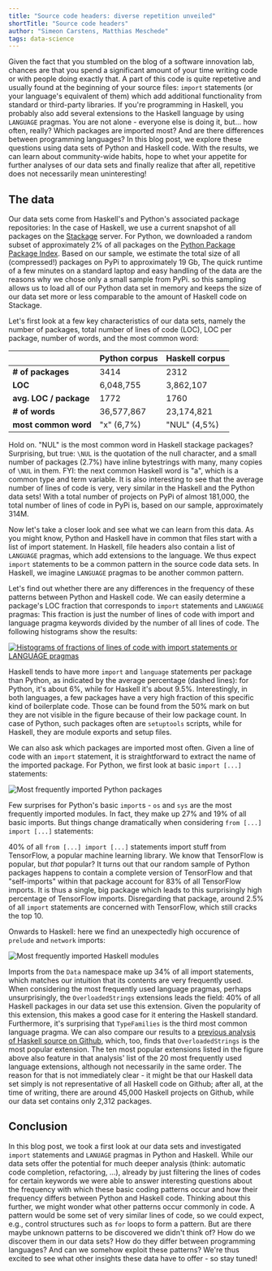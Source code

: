 ```yaml
---
title: "Source code headers: diverse repetition unveiled"
shortTitle: "Source code headers"
author: "Simeon Carstens, Matthias Meschede"
tags: data-science
---
```


Given the fact that you stumbled on the blog of a software innovation lab, chances are that you spend a significant amount of your time writing code or with people doing exactly that.
A part of this code is quite repetetive and usually found at the beginning of your source files:
`import` statements (or your language's equivalent of them) which add additional functionality from standard or third-party libraries.
If you're programming in Haskell, you probably also add several extensions to the Haskell language by using `LANGUAGE` pragmas.
You are not alone - everyone else is doing it, but... how often, really?
Which packages are imported most?
And are there differences between programming languages?
In this blog post, we explore these questions using data sets of Python and Haskell code.
With the results, we can learn about community-wide habits, hope to whet your appetite for further analyses of our data sets and finally realize that after all, repetitive does not necessarily mean uninteresting!

## The data

Our data sets come from Haskell's and Python's associated package repositories: 
In the case of Haskell, we use a current snapshot of all packages on the [Stackage](http://www.stackage.org) server. For Python, we downloaded a random subset of approximately 2% of all packages on the [Python Package Package Index](http://www.pypi.org).
Based on our sample, we estimate the total size of all (compressed!) packages on PyPi to approximately 19 Gb,
The quick runtime of a few minutes on a standard laptop and easy handling of the data are the reasons why we chose only a small sample from PyPi.
so this sampling allows us to load all of our Python data set in memory and keeps the size of our data set more or less comparable to the amount of Haskell code on Stackage.

Let's first look at a few key characteristics of our data sets, namely the number of packages, total number of lines of code (LOC), LOC per package, number of words, and the most common word: 

|                        | Python corpus | Haskell corpus |
| ---------------------- | ------------- | -------------- |
| **# of packages**      | 3414          | 2312           |
| **LOC**                | 6,048,755     | 3,862,107      |
| **avg. LOC / package** | 1772          | 1760           |
| **# of words**         | 36,577,867    | 23,174,821     |
| **most common word**   | "x" (6,7%)    | "NUL" (4,5%)   |

Hold on. "NUL" is the most common word in Haskell stackage packages? Surprising, but true: `\NUL` is the quotation of the null character, and a small number of packages (2.7%) have inline bytestrings with many, many copies of `\NUL` in them.
FYI: the next common Haskell word is "a", which is a common type and term variable.
It is also interesting to see that the average number of lines of code is very, very similar in the Haskell and the Python data sets!
With a total number of projects on PyPi of almost 181,000, the total number of lines of code in PyPi is, based on our sample, approximately 314M.

Now let's take a closer look and see what we can learn from this data.
As you might know, Python and Haskell have in common that files start with a list of import statement. In Haskell, file headers also contain a list of `LANGUAGE` pragmas, which add extensions to the language.
We thus expect `import` statements to be a common pattern in the source code data sets.
In Haskell, we imagine `LANGUAGE` pragmas to be another common pattern.

Let's find out whether there are any differences in the frequency of these patterns between Python and Haskell code.
We can easily determine a package's LOC fraction that corresponds to `import` statements and `LANGUAGE` pragmas:
This fraction is just the number of lines of code with import and language pragma keywords divided by the number of all lines of code.
The following histograms show the results:

<a href="../img/posts/codestatistics_swearwords.png">
<img title="Histograms of fractions of lines of code with import statements or LANGUAGE pragmas" src="../img/posts/codestatistics_histogram_importfractions_both.png" style="max-width: 100%;max-height: 100%;"/>
</a>

Haskell tends to have more `import` and `language` statements per package than Python, as indicated by the average percentage (dashed lines):
for Python, it's about 6%, while for Haskell it's about 9.5%.
Interestingly, in both languages, a few packages have a very high fraction of this specific kind of boilerplate code.
Those can be found from the 50% mark on but they are not visible in the figure because of their low package count.
In case of Python, such packages often are `setuptools` scripts, while for Haskell, they are module exports and setup files.

We can also ask which packages are imported most often.
Given a line of code with an `import` statement, it is straightforward to extract the name of the imported package.
For Python, we first look at basic `import [...]` statements:

![Most frequently imported Python packages](../img/posts/codestatistics_py_imports.png)

Few surprises for Python's basic `import`s - `os` and `sys` are the most frequently imported modules.
In fact, they make up 27% and 19% of all basic imports.
But things change dramatically when considering `from [...] import [...]` statements:


40% of all `from [...] import [...]` statements import stuff from TensorFlow, a popular machine learning library.
We know that TensorFlow is popular, but *that* popular?
It turns out that our random sample of Python packages happens to contain a complete version of TensorFlow and that "self-imports" within that package account for 83% of all TensorFlow imports.
It is thus a single, big package which leads to this surprisingly high percentage of TensorFlow imports. 
Disregarding that package, around 2.5% of all `import` statements are concerned with TensorFlow, which still cracks the top 10.

Onwards to Haskell: here we find an unexpectedly high occurence of `prelude` and `network` imports:

<img title="Most frequently imported Haskell modules" src="../img/posts/codestatistics_hask_boilerplate.png" style="max-width: 100%;max-height: 100%;"/>


Imports from the `Data` namespace make up 34% of all import statements, which matches our intuition that its contents are very frequently used.
When considering the most frequently used language pragmas, perhaps unsurprisingly, the `OverloadedStrings` extensions leads the field: 
40% of all Haskell packages in our data set use this extension.
Given the popularity of this extension, this makes a good case for it entering the Haskell standard.
Furthermore, it's surprising that `TypeFamilies` is the third most common language pragma.
We can also compare our results to a [previous analysis of Haskell source on Github](https://gist.github.com/atondwal/ee869b951b5cf9b6653f7deda0b7dbd8), which, too, finds that `OverloadedStrings` is the most popular extension. 
The ten most popular extensions listed in the figure above also feature in that analysis' list of the 20 most frequently used language extensions, although not necessarily in the same order.
The reason for that is not immediately clear - it might be that our Haskell data set simply is not representative of all Haskell code on Github; after all, at the time of writing, there are around 45,000 Haskell projects on Github, while our data set contains only 2,312 packages.

## Conclusion

In this blog post, we took a first look at our data sets and investigated `import` statements and `LANUAGE` pragmas in Python and Haskell.
While our data sets offer the potential for much deeper analysis (think: automatic code completion, refactoring, ...), already by just filtering the lines of codes for certain keywords we were able to answer interesting questions about the frequency with which these basic coding patterns occur and how their frequency differs between Python and Haskell code.
Thinking about this further, we might wonder what other patterns occur commonly in code.
A pattern would be some set of very similar lines of code, so we could expect, e.g., control structures such as `for` loops to form a pattern.
But are there maybe unknown patterns to be discovered we didn't think of?
How do we discover them in our data sets?
How do they differ between programming languages?
And can we somehow exploit these patterns?
We're thus excited to see what other insights these data have to offer - so stay tuned!